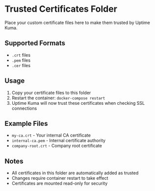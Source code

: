 # Trusted Certificates Folder

Place your custom certificate files here to make them trusted by Uptime Kuma.

## Supported Formats
- `.crt` files
- `.pem` files
- `.cer` files

## Usage
1. Copy your certificate files to this folder
2. Restart the container: `docker-compose restart`
3. Uptime Kuma will now trust these certificates when checking SSL connections

## Example Files
- `my-ca.crt` - Your internal CA certificate
- `internal-ca.pem` - Internal certificate authority
- `company-root.crt` - Company root certificate

## Notes
- All certificates in this folder are automatically added as trusted
- Changes require container restart to take effect
- Certificates are mounted read-only for security